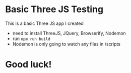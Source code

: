 # Basic Three JS Testing
This is a basic Three JS app I created

- need to install ThreeJS, JQuery, Browserify, Nodemon
- run `npm run build`
- Nodemon is only going to watch any files in /scripts

# Good luck!
